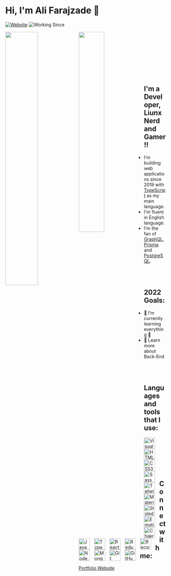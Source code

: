 # Hi, I'm Ali Farajzade 👋

[![Website](https://img.shields.io/website?label=alifaraj.ir&style=for-the-badge&url=https%3A%2F%2Falifaraj.ir)](https://alifaraj.ir)
![Working Since](https://img.shields.io/badge/Working%20Since-2019-informational?style=for-the-badge&logo=appveyor)

<img align="left" src="https://github-readme-stats.vercel.app/api?username=AliFarajzade&show_icons=true&theme=radical&layout=compact&hide=stars,prs,issues,contribs" width="45%" />
<img align="left" src="https://github-readme-stats.vercel.app/api/top-langs/?username=AliFarajzade&layout=compact" width="40%" />

<br />
<br />
<br />
<br />
<br />
<br />
<br />
<br />

## I'm a Developer, Liunx Nerd and Gamer!!

-   I'm building web applications since 2019 with [TypeScript](https://www.typescriptlang.org/) as my main language.
-   I'm fluent in English language.
-   I'm the fan of [GraphQL](https://graphql.org/), [Prisma](https://prisma.io) and [PostgreSQL](https://www.postgresql.org/).

<br />
<br />

## 2022 Goals:

-   🌱 I’m currently learning everything 🤣
-   🥅 Learn more about Back-End

<br />
<br />

## Languages and tools that I use:

<img align="left" title="Visual Studio Code" alt="Visual Studio Code" width="35px" src="https://cdn.jsdelivr.net/gh/devicons/devicon/icons/vscode/vscode-original.svg" style="padding-right:10px;" />
<img align="left" title="HTML5" alt="HTML5" width="35px" src="https://cdn.jsdelivr.net/gh/devicons/devicon/icons/html5/html5-original.svg" style="padding-right:10px;" />
<img align="left" title="CSS3" alt="CSS3" width="35px" src="https://cdn.jsdelivr.net/gh/devicons/devicon/icons/css3/css3-original.svg" style="padding-right:10px;" />
<img align="left" title="Sass" alt="Sass" width="35px" src="https://cdn.jsdelivr.net/gh/devicons/devicon/icons/sass/sass-original.svg" style="padding-right:10px;" />
<img align="left" title="TailwindCSS" alt="TailwindCSS" width="35px" src="https://cdn.jsdelivr.net/gh/devicons/devicon/icons/tailwindcss/tailwindcss-plain.svg" style="padding-right:10px;" />
<img align="left" title="Material UI" alt="Material UI" width="35px" src="https://cdn.jsdelivr.net/gh/devicons/devicon/icons/materialui/materialui-original.svg" style="padding-right:10px;" />
<img align="left" title="Styled Components" alt="Styled Components" width="35px" src="https://alifaraj.ir/styled-components.311664b3.jpg" style="padding-right:10px;" />
<img align="left" title="Emotion" alt="Emotion" width="35px" src="https://alifaraj.ir/emotion.1c0304a6.png" style="padding-right:10px;" />
<img align="left" title="Chakra UI" alt="Chakra UI" width="35px" src="https://avatars.githubusercontent.com/u/54212428?s=280&v=4" style="padding-right:10px;" />
<img align="left" title="JavaScript" alt="JavaScript" width="35px" src="https://cdn.jsdelivr.net/gh/devicons/devicon/icons/javascript/javascript-original.svg" style="padding-right:10px;" />
<img align="left" title="TypeScript" alt="TypeScript" width="35px" src="https://cdn.jsdelivr.net/gh/devicons/devicon/icons/typescript/typescript-original.svg" style="padding-right:10px;" />
<img align="left" title="React" alt="React" width="35px" src="https://cdn.jsdelivr.net/gh/devicons/devicon/icons/react/react-original.svg" style="padding-right:10px;" />
<img align="left" title="Redux" alt="Redux" width="35px" src="https://cdn.jsdelivr.net/gh/devicons/devicon/icons/redux/redux-original.svg" style="padding-right:10px;" />
<img align="left" title="Recoil" alt="Recoil" width="35px" src="https://cdn.worldvectorlogo.com/logos/recoil-js.svg" style="padding-right:10px;" />
<img align="left" title="Node" alt="Node.js" width="35px" src="https://cdn.jsdelivr.net/gh/devicons/devicon/icons/nodejs/nodejs-original.svg" style="padding-right:10px;" />
<img align="left" title="MongoDB" alt="MongoDB" width="35px" src="https://cdn.jsdelivr.net/gh/devicons/devicon/icons/mongodb/mongodb-original.svg" style="padding-right:10px;" />
<img align="left" title="Git" alt="Git" width="35px" src="https://cdn.jsdelivr.net/gh/devicons/devicon/icons/git/git-original.svg" style="padding-right:10px;" />
<img align="left" title="GitHub" alt="GitHub" width="35px" src="https://user-images.githubusercontent.com/3369400/139448065-39a229ba-4b06-434b-bc67-616e2ed80c8f.png" style="padding-right:10px;" />

<br />
<br />
<br />
<br />
<br />
<br />

## Connect with me:

[Portfolio Website](https://alifaraj.ir)

